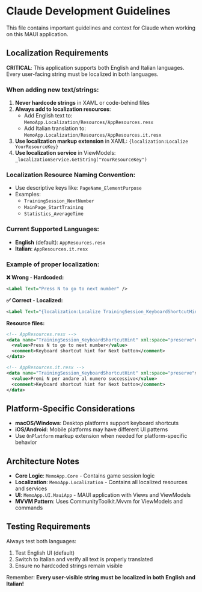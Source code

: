 # Claude Development Guidelines

This file contains important guidelines and context for Claude when working on this MAUI application.

## Localization Requirements

**CRITICAL**: This application supports both English and Italian languages. Every user-facing string must be localized in both languages.

### When adding new text/strings:

1. **Never hardcode strings** in XAML or code-behind files
2. **Always add to localization resources**:
   - Add English text to: `MemoApp.Localization/Resources/AppResources.resx`
   - Add Italian translation to: `MemoApp.Localization/Resources/AppResources.it.resx`
3. **Use localization markup extension** in XAML: `{localization:Localize YourResourceKey}`
4. **Use localization service** in ViewModels: `_localizationService.GetString("YourResourceKey")`

### Localization Resource Naming Convention:
- Use descriptive keys like: `PageName_ElementPurpose`
- Examples: 
  - `TrainingSession_NextNumber`
  - `MainPage_StartTraining`
  - `Statistics_AverageTime`

### Current Supported Languages:
- **English** (default): `AppResources.resx`
- **Italian**: `AppResources.it.resx`

### Example of proper localization:

**❌ Wrong - Hardcoded:**
```xml
<Label Text="Press N to go to next number" />
```

**✅ Correct - Localized:**
```xml
<Label Text="{localization:Localize TrainingSession_KeyboardShortcutHint}" />
```

**Resource files:**
```xml
<!-- AppResources.resx -->
<data name="TrainingSession_KeyboardShortcutHint" xml:space="preserve">
  <value>Press N to go to next number</value>
  <comment>Keyboard shortcut hint for Next button</comment>
</data>

<!-- AppResources.it.resx -->
<data name="TrainingSession_KeyboardShortcutHint" xml:space="preserve">
  <value>Premi N per andare al numero successivo</value>
  <comment>Keyboard shortcut hint for Next button</comment>
</data>
```

## Platform-Specific Considerations

- **macOS/Windows**: Desktop platforms support keyboard shortcuts
- **iOS/Android**: Mobile platforms may have different UI patterns
- Use `OnPlatform` markup extension when needed for platform-specific behavior

## Architecture Notes

- **Core Logic**: `MemoApp.Core` - Contains game session logic
- **Localization**: `MemoApp.Localization` - Contains all localized resources and services
- **UI**: `MemoApp.UI.MauiApp` - MAUI application with Views and ViewModels
- **MVVM Pattern**: Uses CommunityToolkit.Mvvm for ViewModels and commands

## Testing Requirements

Always test both languages:
1. Test English UI (default)
2. Switch to Italian and verify all text is properly translated
3. Ensure no hardcoded strings remain visible

Remember: **Every user-visible string must be localized in both English and Italian!**